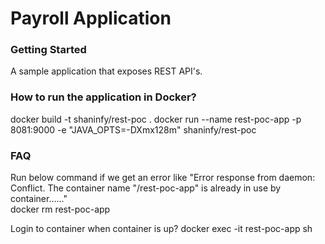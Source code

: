 # Payroll Application

### Getting Started

A sample application that exposes REST API's.

### How to run the application in Docker?
 docker build  -t shaninfy/rest-poc .
 docker run --name rest-poc-app -p 8081:9000 -e "JAVA_OPTS=-DXmx128m" shaninfy/rest-poc 

### FAQ

Run below command if we get an error like "Error response from daemon: Conflict. The container name "/rest-poc-app" is already in use by container......"    
 docker rm rest-poc-app

Login to container when container is up?
 docker exec -it rest-poc-app sh

